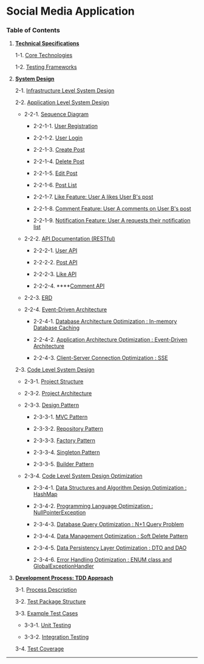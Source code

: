 # Social Media Application

### Table of Contents

1. [**Technical Specifications**]()
    
    1-1. [Core Technologies](https://www.notion.so/Social-Media-Application-1e214f0c9dab80019545c0c36825f6ec?pvs=21) 
    
    1-2. [Testing Frameworks](https://www.notion.so/Social-Media-Application-1e214f0c9dab80019545c0c36825f6ec?pvs=21)
    
2. [**System Design**](https://www.notion.so/Social-Media-Application-1e214f0c9dab80019545c0c36825f6ec?pvs=21)
    
    2-1. [Infrastructure Level System Design](https://www.notion.so/Social-Media-Application-1e214f0c9dab80019545c0c36825f6ec?pvs=21)
    
    2-2. [Application Level System Design](https://www.notion.so/Social-Media-Application-1e214f0c9dab80019545c0c36825f6ec?pvs=21)
    
    * 2-2-1. [Sequence Diagram](https://www.notion.so/Social-Media-Application-1e214f0c9dab80019545c0c36825f6ec?pvs=21)
    
        * 2-2-1-1. [User Registration](https://www.notion.so/Social-Media-Application-1e214f0c9dab80019545c0c36825f6ec?pvs=21)
    
        * 2-2-1-2. [User Login](https://www.notion.so/Social-Media-Application-1e214f0c9dab80019545c0c36825f6ec?pvs=21)
    
        * 2-2-1-3. [Create Post](https://www.notion.so/Social-Media-Application-1e214f0c9dab80019545c0c36825f6ec?pvs=21)
    
        * 2-2-1-4. [Delete Post](https://www.notion.so/Social-Media-Application-1e214f0c9dab80019545c0c36825f6ec?pvs=21)
    
        * 2-2-1-5. [Edit Post](https://www.notion.so/Social-Media-Application-1e214f0c9dab80019545c0c36825f6ec?pvs=21)
    
        * 2-2-1-6. [Post List](https://www.notion.so/Social-Media-Application-1e214f0c9dab80019545c0c36825f6ec?pvs=21)
    
        * 2-2-1-7. [Like Feature: User A likes User B's post](https://www.notion.so/Social-Media-Application-1e214f0c9dab80019545c0c36825f6ec?pvs=21)
    
        * 2-2-1-8. [Comment Feature: User A comments on User B's post](https://www.notion.so/Social-Media-Application-1e214f0c9dab80019545c0c36825f6ec?pvs=21)
    
        * 2-2-1-9. [Notification Feature: User A requests their notification list](https://www.notion.so/Social-Media-Application-1e214f0c9dab80019545c0c36825f6ec?pvs=21)
    
    * 2-2-2. [API Documentation (RESTful)](https://www.notion.so/Social-Media-Application-1e214f0c9dab80019545c0c36825f6ec?pvs=21)
    
        * 2-2-2-1. [User API](https://www.notion.so/Social-Media-Application-1e214f0c9dab80019545c0c36825f6ec?pvs=21)
    
        * 2-2-2-2. [Post API](https://www.notion.so/Social-Media-Application-1e214f0c9dab80019545c0c36825f6ec?pvs=21)
    
        * 2-2-2-3. [Like API](https://www.notion.so/Social-Media-Application-1e214f0c9dab80019545c0c36825f6ec?pvs=21)
    
        * 2-2-2-4. ****[Comment API](https://www.notion.so/Social-Media-Application-1e214f0c9dab80019545c0c36825f6ec?pvs=21)
    
    * 2-2-3. [ERD](https://www.notion.so/Social-Media-Application-1e214f0c9dab80019545c0c36825f6ec?pvs=21)
    
    * 2-2-4. [Event-Driven Architecture](https://www.notion.so/Social-Media-Application-1e214f0c9dab80019545c0c36825f6ec?pvs=21)
    
        * 2-2-4-1. [Database Architecture Optimization : In-memory Database Caching](https://www.notion.so/Social-Media-Application-1e214f0c9dab80019545c0c36825f6ec?pvs=21)
    
        * 2-2-4-2. [Application Architecture Optimization : Event-Driven Architecture](https://www.notion.so/Social-Media-Application-1e214f0c9dab80019545c0c36825f6ec?pvs=21)
    
        * 2-2-4-3. [Client-Server Connection Optimization : SSE](https://www.notion.so/Social-Media-Application-1e214f0c9dab80019545c0c36825f6ec?pvs=21)
    
    2-3. [Code Level System Design](https://www.notion.so/Social-Media-Application-1e214f0c9dab80019545c0c36825f6ec?pvs=21)
    
    * 2-3-1. [Project Structure](https://www.notion.so/Social-Media-Application-1e214f0c9dab80019545c0c36825f6ec?pvs=21)
    
    * 2-3-2. [Project Architecture](https://www.notion.so/Social-Media-Application-1e214f0c9dab80019545c0c36825f6ec?pvs=21)
    
    * 2-3-3. [Design Pattern](https://www.notion.so/Social-Media-Application-1e214f0c9dab80019545c0c36825f6ec?pvs=21)
    
        * 2-3-3-1. [MVC Pattern](https://www.notion.so/Social-Media-Application-1e214f0c9dab80019545c0c36825f6ec?pvs=21)
    
        * 2-3-3-2. [Repository Pattern](https://www.notion.so/Social-Media-Application-1e214f0c9dab80019545c0c36825f6ec?pvs=21)
    
        * 2-3-3-3. [Factory Pattern](https://www.notion.so/Social-Media-Application-1e214f0c9dab80019545c0c36825f6ec?pvs=21)
    
        * 2-3-3-4. [Singleton Pattern](https://www.notion.so/Social-Media-Application-1e214f0c9dab80019545c0c36825f6ec?pvs=21)
    
        * 2-3-3-5. [Builder Pattern](https://www.notion.so/Social-Media-Application-1e214f0c9dab80019545c0c36825f6ec?pvs=21)
    
    * 2-3-4. [Code Level System Design Optimization](https://www.notion.so/Social-Media-Application-1e214f0c9dab80019545c0c36825f6ec?pvs=21)
    
        * 2-3-4-1. [Data Structures and Algorithm Design Optimization : HashMap](https://www.notion.so/Social-Media-Application-1e214f0c9dab80019545c0c36825f6ec?pvs=21) 
    
        * 2-3-4-2. [Programming Language Optimization : NullPointerException](https://www.notion.so/Social-Media-Application-1e214f0c9dab80019545c0c36825f6ec?pvs=21)
    
        * 2-3-4-3. [Database Query Optimization : N+1 Query Problem](https://www.notion.so/Social-Media-Application-1e214f0c9dab80019545c0c36825f6ec?pvs=21)
    
        * 2-3-4-4. [Data Management Optimization : Soft Delete Pattern](https://www.notion.so/Social-Media-Application-1e214f0c9dab80019545c0c36825f6ec?pvs=21)
    
        * 2-3-4-5. [Data Persistency Layer Optimization : DTO and DAO](https://www.notion.so/Social-Media-Application-1e214f0c9dab80019545c0c36825f6ec?pvs=21)
    
        * 2-3-4-6. [Error Handling Optimization : ENUM class and GlobalExceptionHandler](https://www.notion.so/Social-Media-Application-1e214f0c9dab80019545c0c36825f6ec?pvs=21)
    
3. [**Development Process: TDD Approach**](https://www.notion.so/Social-Media-Application-1e214f0c9dab80019545c0c36825f6ec?pvs=21)
    
    3-1. [Process Description](https://www.notion.so/Social-Media-Application-1e214f0c9dab80019545c0c36825f6ec?pvs=21)
    
    3-2. [Test Package Structure](https://www.notion.so/Social-Media-Application-1e214f0c9dab80019545c0c36825f6ec?pvs=21)
    
    3-3. [Example Test Cases](https://www.notion.so/Social-Media-Application-1e214f0c9dab80019545c0c36825f6ec?pvs=21)
    
    * 3-3-1. [Unit Testing](https://www.notion.so/Social-Media-Application-1e214f0c9dab80019545c0c36825f6ec?pvs=21)
    
    * 3-3-2. [Integration Testing](https://www.notion.so/Social-Media-Application-1e214f0c9dab80019545c0c36825f6ec?pvs=21)
    
    3-4. [Test Coverage](https://www.notion.so/Social-Media-Application-1e214f0c9dab80019545c0c36825f6ec?pvs=21)
    

---
